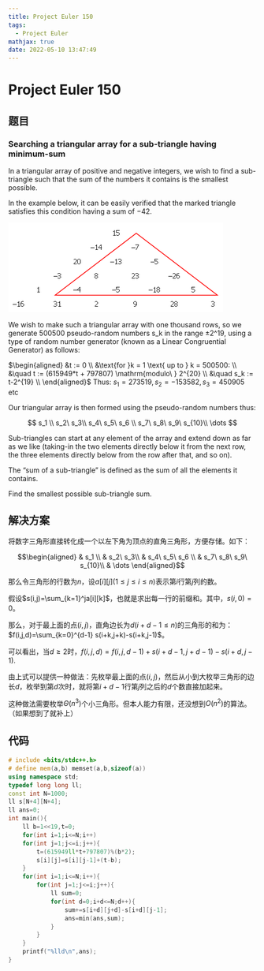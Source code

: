 ```yaml
---
title: Project Euler 150
tags:
  - Project Euler
mathjax: true
date: 2022-05-10 13:47:49
---
```


<escape><!-- more --></escape>


# Project Euler 150
## 题目
### Searching a triangular array for a sub-triangle having minimum-sum
In a triangular array of positive and negative integers, we wish to find a sub-triangle such that the sum of the numbers it contains is the smallest possible.

In the example below, it can be easily verified that the marked triangle satisfies this condition having a sum of $-42$.

![](../images/p150.gif)

We wish to make such a triangular array with one thousand rows, so we generate 500500 pseudo-random numbers s_k in the range ±2^19, using a type of random number generator (known as a Linear Congruential Generator) as follows:

$\begin{aligned}
&t := 0 \\
&\text{for }k = 1 \text{ up to } k = 500500: \\
&\quad t := (615949*t + 797807) \mathrm{modulo\ } 2^{20} \\
&\quad s_k := t-2^{19} \\
\end{aligned}$
Thus: $s_1 = 273519, s_2 = -153582, s_3 = 450905$ etc

Our triangular array is then formed using the pseudo-random numbers thus:

$$
s_1 \\
s_2\ s_3\\
s_4\ s_5\ s_6 \\
s_7\ s_8\ s_9\ s_{10}\\
\dots
$$

Sub-triangles can start at any element of the array and extend down as far as we like (taking-in the two elements directly below it from the next row, the three elements directly below from the row after that, and so on).

The “sum of a sub-triangle” is defined as the sum of all the elements it contains.

Find the smallest possible sub-triangle sum.


## 解决方案

将数字三角形直接转化成一个以左下角为顶点的直角三角形，方便存储。如下：

$$\begin{aligned}
& s_1 \\
& s_2\ s_3\\
& s_4\ s_5\ s_6 \\
& s_7\ s_8\ s_9\ s_{10}\\
& \dots
\end{aligned}$$

那么令三角形的行数为$n$，设$a[i][j](1\le j\le i\le n)$表示第$i$行第$j$列的数。

假设$s(i,j)=\sum_{k=1}^ja[i][k]$，也就是求出每一行的前缀和。其中，$s(i,0)=0$。

那么，对于最上面的点$(i,j)$，直角边长为$d(i+d-1\le  n)$的三角形的和为：$f(i,j,d)=\sum_{k=0}^{d-1} s(i+k,j+k)-s(i+k,j-1)$。

可以看出，当$d\ge 2$时，$f(i,j,d)=f(i,j,d-1)+s(i+d-1,j+d-1)-s(i+d,j-1)$.

由上式可以提供一种做法：先枚举最上面的点$(i,j)$，然后从小到大枚举三角形的边长$d$，枚举到第$d$次时，就将第$i+d-1$行第$j$列之后的$d$个数直接加起来。

这种做法需要枚举$\Theta(n^3)$个小三角形。但本人能力有限，还没想到$O(n^2)$的算法。（如果想到了就补上）



## 代码

```C++
# include <bits/stdc++.h>
# define mem(a,b) memset(a,b,sizeof(a))
using namespace std;
typedef long long ll;
const int N=1000;
ll s[N+4][N+4];
ll ans=0;
int main(){
    ll b=1<<19,t=0;
    for(int i=1;i<=N;i++)
    for(int j=1;j<=i;j++){
        t=(615949ll*t+797807)%(b*2);
        s[i][j]=s[i][j-1]+(t-b);
    }
    for(int i=1;i<=N;i++){
        for(int j=1;j<=i;j++){
            ll sum=0;
            for(int d=0;i+d<=N;d++){
                sum+=s[i+d][j+d]-s[i+d][j-1];
                ans=min(ans,sum);
            }
        }
    }
    printf("%lld\n",ans);
}

```

